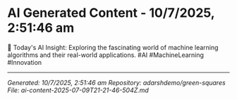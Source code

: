 # AI Generated Content - 10/7/2025, 2:51:46 am

🚀 Today's AI Insight: Exploring the fascinating world of machine learning algorithms and their real-world applications. #AI #MachineLearning #Innovation

---
*Generated: 10/7/2025, 2:51:46 am*
*Repository: adarshdemo/green-squares*
*File: ai-content-2025-07-09T21-21-46-504Z.md*
